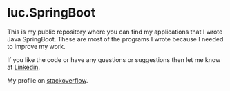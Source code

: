 # luc.SpringBoot

This is my public repository where you can find my applications that I wrote Java SpringBoot. These are most of the programs I wrote because I needed to improve my work. 

If you like the code or have any questions or suggestions then let me know at [Linkedin](https://www.linkedin.com/in/lukaszfd84/). 

My profile on [stackoverflow](https://stackoverflow.com/users/7038630/lukaszfd).
